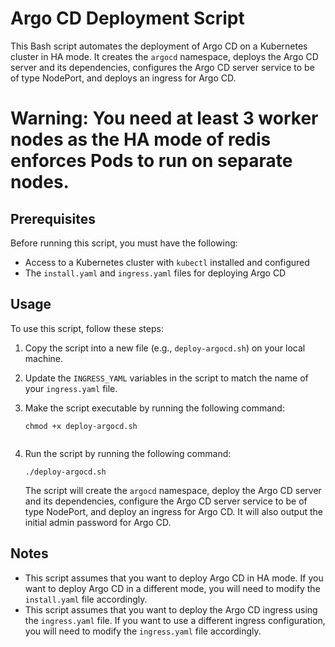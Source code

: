 
# Argo CD Deployment Script

This Bash script automates the deployment of Argo CD on a Kubernetes cluster in HA mode. It creates the `argocd` namespace, deploys the Argo CD server and its dependencies, configures the Argo CD server service to be of type NodePort, and deploys an ingress for Argo CD.

# Warning: You need at least 3 worker nodes as the HA mode of redis enforces Pods to run on separate nodes.

## Prerequisites

Before running this script, you must have the following:

- Access to a Kubernetes cluster with `kubectl` installed and configured
- The `install.yaml` and `ingress.yaml` files for deploying Argo CD

## Usage

To use this script, follow these steps:

1. Copy the script into a new file (e.g., `deploy-argocd.sh`) on your local machine.

2. Update the `INGRESS_YAML` variables in the script to match the name of your `ingress.yaml` file.

3. Make the script executable by running the following command:

   ``````
   chmod +x deploy-argocd.sh
   

4. Run the script by running the following command:

   ````
   ./deploy-argocd.sh
   `````

   The script will create the `argocd` namespace, deploy the Argo CD server and its dependencies, configure the Argo CD server service to be of type NodePort, and deploy an ingress for Argo CD. It will also output the initial admin password for Argo CD.

## Notes

- This script assumes that you want to deploy Argo CD in HA mode. If you want to deploy Argo CD in a different mode, you will need to modify the `install.yaml` file accordingly.
- This script assumes that you want to deploy the Argo CD ingress using the `ingress.yaml` file. If you want to use a different ingress configuration, you will need to modify the `ingress.yaml` file accordingly.

